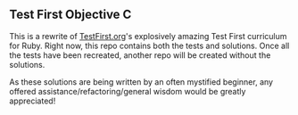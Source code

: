 ## Test First Objective C

This is a rewrite of [TestFirst.org](http://testfirst.org)'s explosively amazing Test First curriculum for Ruby. Right now, this repo contains both the tests and solutions. Once all the tests have been recreated, another repo will be created without the solutions. 

As these solutions are being written by an often mystified beginner, any offered assistance/refactoring/general wisdom would be greatly appreciated!